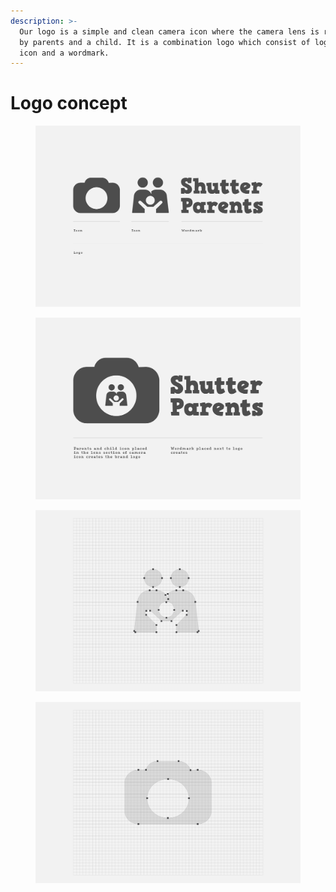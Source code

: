 ```yaml
---
description: >-
  Our logo is a simple and clean camera icon where the camera lens is replaced
  by parents and a child. It is a combination logo which consist of logomark, an
  icon and a wordmark.
---
```


# Logo concept

<figure><img src="../.gitbook/assets/icon-wordmark-logo-shutterparents.png" alt=""><figcaption></figcaption></figure>

<figure><img src="../.gitbook/assets/logowordmark-shutterparents.png" alt=""><figcaption></figcaption></figure>

<figure><img src="../.gitbook/assets/logo-outline-shutterparents.png" alt=""><figcaption></figcaption></figure>

<figure><img src="../.gitbook/assets/camera-icon-logo-shutterparents.png" alt=""><figcaption></figcaption></figure>
